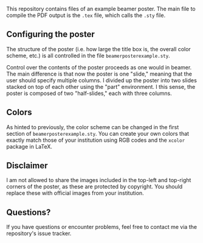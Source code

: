 This repository contains files of an example beamer poster. The main file to compile the PDF output is the `.tex` file, which calls the `.sty` file.

## Configuring the poster
The structure of the poster (i.e. how large the title box is, the overall color scheme, etc.) is all controlled in the file `beamerposterexample.sty`.

Control over the contents of the poster proceeds as one would in beamer. The main difference is that now the poster is one "slide," meaning that the user should specify multiple columns. I divided up the poster into two slides stacked on top of each other using the "part" environment. I this sense, the poster is composed of two "half-slides," each with three columns.

## Colors
As hinted to previously, the color scheme can be changed in the first section of `beamerposterexample.sty`. You can create your own colors that exactly match those of your institution using RGB codes and the `xcolor` package in LaTeX.

## Disclaimer
I am not allowed to share the images included in the top-left and top-right corners of the poster, as these are protected by copyright. You should replace these with official images from your institution.

## Questions?
If you have questions or encounter problems, feel free to contact me via the repository's issue tracker.
